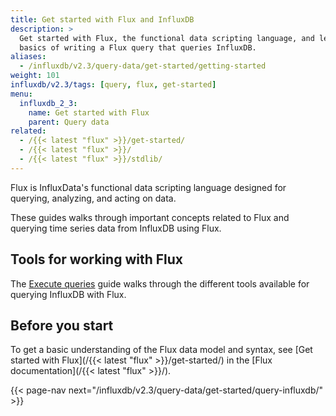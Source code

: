```yaml
---
title: Get started with Flux and InfluxDB
description: >
  Get started with Flux, the functional data scripting language, and learn the 
  basics of writing a Flux query that queries InfluxDB.
aliases:
  - /influxdb/v2.3/query-data/get-started/getting-started
weight: 101
influxdb/v2.3/tags: [query, flux, get-started]
menu:
  influxdb_2_3:
    name: Get started with Flux
    parent: Query data
related:
  - /{{< latest "flux" >}}/get-started/
  - /{{< latest "flux" >}}/
  - /{{< latest "flux" >}}/stdlib/
---
```


Flux is InfluxData's functional data scripting language designed for querying,
analyzing, and acting on data.

These guides walks through important concepts related to Flux and querying time
series data from InfluxDB using Flux.

## Tools for working with Flux
The [Execute queries](/influxdb/v2.3/query-data/execute-queries) guide walks through
the different tools available for querying InfluxDB with Flux.

## Before you start
To get a basic understanding of the Flux data model and syntax, see
[Get started with Flux](/{{< latest "flux" >}}/get-started/) in the
[Flux documentation](/{{< latest "flux" >}}/).

{{< page-nav next="/influxdb/v2.3/query-data/get-started/query-influxdb/" >}}
